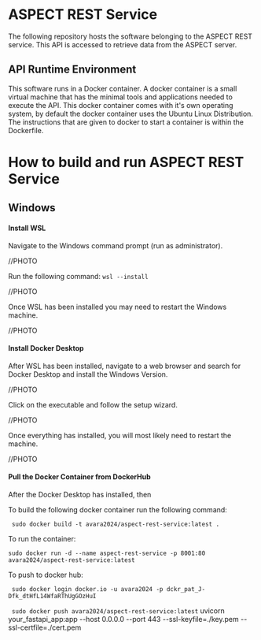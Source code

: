 # ASPECT REST Service
The following repository hosts the software belonging to the ASPECT REST service. This API is accessed to retrieve data from the ASPECT server.

## API Runtime Environment
This software runs in a Docker container.
A docker container is a small virtual machine that has the minimal tools and applications needed to execute the API. This docker container comes with it's own operating system, by default the docker container uses the Ubuntu Linux Distribution. The instructions that are given to docker to start a container is within the Dockerfile.


# How to build and run ASPECT REST Service

## Windows
#### Install WSL
Navigate to the Windows command prompt (run as administrator).

//PHOTO

Run the following command: ```wsl --install ```

//PHOTO 

Once WSL has been installed you may need to restart the Windows machine.

//PHOTO


#### Install Docker Desktop
After WSL has been installed, navigate to a web browser and search for Docker Desktop and install the Windows Version.

//PHOTO

Click on the executable and follow the setup wizard.

//PHOTO

Once everything has installed, you will most likely need to restart the machine.

//PHOTO


#### Pull the Docker Container from DockerHub
After the Docker Desktop has installed, then

To build the following docker container run the following command:

``` sudo docker build -t avara2024/aspect-rest-service:latest .```

To run the container:

``` sudo docker run -d --name aspect-rest-service -p 8001:80 avara2024/aspect-rest-service:latest ```



To push to docker hub:

``` sudo docker login docker.io -u avara2024 -p dckr_pat_J-Dfk_dtHfL14WfaRThUgGOzHuI```

``` sudo docker push avara2024/aspect-rest-service:latest```
uvicorn your_fastapi_app:app --host 0.0.0.0 --port 443 --ssl-keyfile=./key.pem --ssl-certfile=./cert.pem
